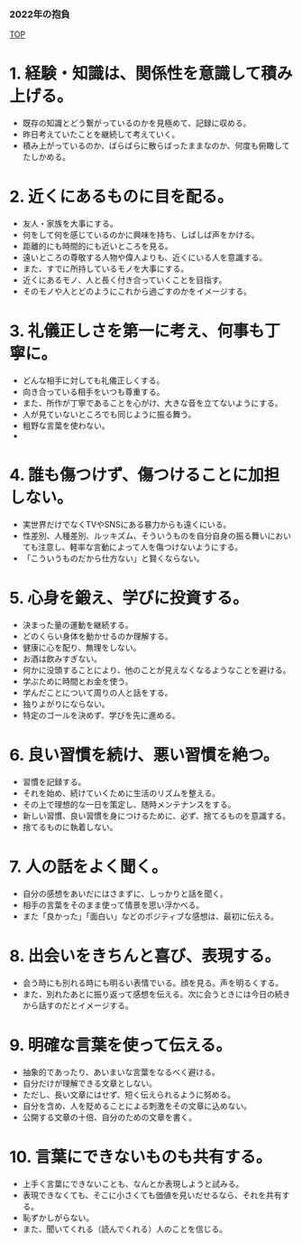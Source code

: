 ### 2022年の抱負
[TOP](index.md)

# 1. 経験・知識は、関係性を意識して積み上げる。
- 既存の知識とどう繋がっているのかを見極めて、記録に収める。
- 昨日考えていたことを継続して考えていく。
- 積み上がっているのか、ばらばらに散らばったままなのか、何度も俯瞰してたしかめる。

# 2. 近くにあるものに目を配る。
- 友人・家族を大事にする。
- 何をして何を感じているのかに興味を持ち、しばしば声をかける。
- 距離的にも時間的にも近いところを見る。
- 遠いところの尊敬する人物や偉人よりも、近くにいる人を意識する。
- また、すでに所持しているモノを大事にする。
- 近くにあるモノ、人と長く付き合っていくことを目指す。
- そのモノや人とどのようにこれから過ごすのかをイメージする。

# 3. 礼儀正しさを第一に考え、何事も丁寧に。
- どんな相手に対しても礼儀正しくする。
- 向き合っている相手をいつも尊重する。
- また、所作が丁寧であることを心がけ、大きな音を立てないようにする。
- 人が見ていないところでも同じように振る舞う。
- 粗野な言葉を使わない。
- 
# 4. 誰も傷つけず、傷つけることに加担しない。
- 実世界だけでなくTVやSNSにある暴力からも遠くにいる。
- 性差別、人種差別、ルッキズム、そういうものを自分自身の振る舞いにおいても注意し、軽率な言動によって人を傷つけないようにする。
- 「こういうものだから仕方ない」と賢くならない。

# 5. 心身を鍛え、学びに投資する。
- 決まった量の運動を継続する。
- どのくらい身体を動かせるのか理解する。
- 健康に心を配り、無理をしない。
- お酒は飲みすぎない。
- 何かに没頭することにより、他のことが見えなくなるようなことを避ける。
- 学ぶために時間とお金を使う。
- 学んだことについて周りの人と話をする。
- 独りよがりにならない。
- 特定のゴールを決めず、学びを先に進める。

# 6. 良い習慣を続け、悪い習慣を絶つ。
- 習慣を記録する。
- それを始め、続けていくために生活のリズムを整える。
- その上で理想的な一日を策定し、随時メンテナンスをする。
- 新しい習慣、良い習慣を身につけるために、必ず、捨てるものを意識する。
- 捨てるものに執着しない。

# 7. 人の話をよく聞く。
- 自分の感想をあいだにはさまずに、しっかりと話を聞く。
- 相手の言葉をそのまま使って情景を思い浮かべる。
- また「良かった」「面白い」などのポジティブな感想は、最初に伝える。

# 8. 出会いをきちんと喜び、表現する。
- 会う時にも別れる時にも明るい表情でいる。顔を見る。声を明るくする。
- また、別れたあとに振り返って感想を伝える。次に会うときには今日の続きから話すのだとイメージする。
 
# 9. 明確な言葉を使って伝える。
- 抽象的であったり、あいまいな言葉をなるべく避ける。
- 自分だけが理解できる文章としない。
- ただし、長い文章にはせず、短く伝えられるように努める。
- 自分を含め、人を貶めることによる刺激をその文章に込めない。
- 公開する文章の十倍、自分のための文章を書く。

# 10. 言葉にできないものも共有する。　
- 上手く言葉にできないことも、なんとか表現しようと試みる。
- 表現できなくても、そこに小さくても価値を見いだせるなら、それを共有する。
- 恥ずかしがらない。
- また、聞いてくれる（読んでくれる）人のことを信じる。
